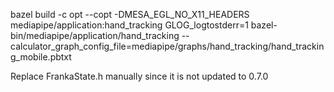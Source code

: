 bazel build -c opt --copt -DMESA_EGL_NO_X11_HEADERS  mediapipe/application:hand_tracking
GLOG_logtostderr=1 bazel-bin/mediapipe/application/hand_tracking   --calculator_graph_config_file=mediapipe/graphs/hand_tracking/hand_tracking_mobile.pbtxt

Replace FrankaState.h manually since it is not updated to 0.7.0